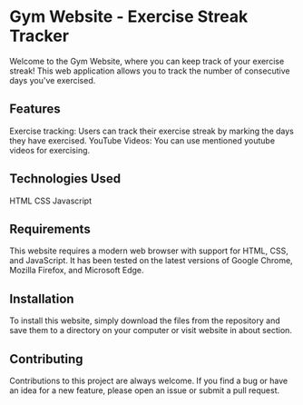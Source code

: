 # Gym Website - Exercise Streak Tracker
Welcome to the Gym Website, where you can keep track of your exercise streak! This web application allows you to track the number of consecutive days you've exercised.

## Features
Exercise tracking: Users can track their exercise streak by marking the days they have exercised.
YouTube Videos: You can use mentioned youtube videos for exercising.

## Technologies Used
HTML CSS Javascript

## Requirements
This website requires a modern web browser with support for HTML, CSS, and JavaScript. It has been tested on the latest versions of Google Chrome, Mozilla Firefox, and Microsoft Edge.

## Installation
To install this website, simply download the files from the repository and save them to a directory on your computer or visit website in about section.

## Contributing
Contributions to this project are always welcome. If you find a bug or have an idea for a new feature, please open an issue or submit a pull request.


